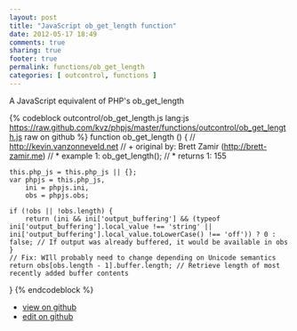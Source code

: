 ```yaml
---
layout: post
title: "JavaScript ob_get_length function"
date: 2012-05-17 18:49
comments: true
sharing: true
footer: true
permalink: functions/ob_get_length
categories: [ outcontrol, functions ]
---
```

A JavaScript equivalent of PHP's ob_get_length
<!-- more -->
{% codeblock outcontrol/ob_get_length.js lang:js https://raw.github.com/kvz/phpjs/master/functions/outcontrol/ob_get_length.js raw on github %}
function ob_get_length () {
    // http://kevin.vanzonneveld.net
    // +   original by: Brett Zamir (http://brett-zamir.me)
    // *     example 1: ob_get_length();
    // *     returns 1: 155

    this.php_js = this.php_js || {};
    var phpjs = this.php_js,
        ini = phpjs.ini,
        obs = phpjs.obs;

    if (!obs || !obs.length) {
        return (ini && ini['output_buffering'] && (typeof ini['output_buffering'].local_value !== 'string' || ini['output_buffering'].local_value.toLowerCase() !== 'off')) ? 0 : false; // If output was already buffered, it would be available in obs
    }
    // Fix: WIll probably need to change depending on Unicode semantics
    return obs[obs.length - 1].buffer.length; // Retrieve length of most recently added buffer contents
}
{% endcodeblock %}
<ul>
 <li><a href="https://github.com/kvz/phpjs/blob/master/functions/outcontrol/ob_get_length.js">view on github</a></li>
 <li><a href="https://github.com/kvz/phpjs/edit/master/functions/outcontrol/ob_get_length.js">edit on github</a></li>
</ul>
